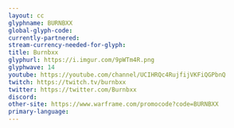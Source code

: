 ```yaml
---
layout: cc
glyphname: BURNBXX
global-glyph-code: 
currently-partnered: 
stream-currency-needed-for-glyph: 
title: Burnbxx
glyphurl: https://i.imgur.com/9pWTm4R.png
glyphwave: 14
youtube: https://youtube.com/channel/UCIHRQc4RujfijVKFiQGPbnQ
twitch: https://twitch.tv/burnbxx
twitter: https://twitter.com/Burnbxx
discord: 
other-site: https://www.warframe.com/promocode?code=BURNBXX
primary-language: 
---
```


